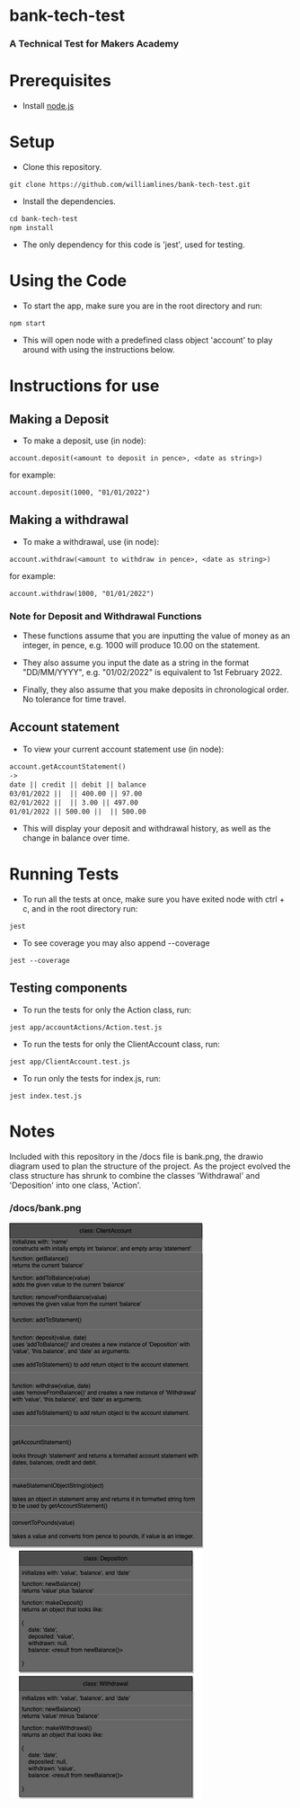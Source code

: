 # bank-tech-test

### A Technical Test for Makers Academy

# Prerequisites

- Install [node.js](https://nodejs.org/en/)

# Setup

- Clone this repository.

```
git clone https://github.com/williamlines/bank-tech-test.git
```

- Install the dependencies.

```
cd bank-tech-test
npm install
```

- The only dependency for this code is 'jest', used for testing.

# Using the Code

- To start the app, make sure you are in the root directory and run:

```
npm start
```

- This will open node with a predefined class object 'account' to play around with using the instructions below.

# Instructions for use

## Making a Deposit

- To make a deposit, use (in node):

```
account.deposit(<amount to deposit in pence>, <date as string>)
```

for example:

```
account.deposit(1000, "01/01/2022")
```

## Making a withdrawal

- To make a withdrawal, use (in node):

```
account.withdraw(<amount to withdraw in pence>, <date as string>)
```

for example:

```
account.withdraw(1000, "01/01/2022")
```

### Note for Deposit and Withdrawal Functions

- These functions assume that you are inputting the value of money as an integer, in pence, e.g. 1000 will produce 10.00 on the statement.

- They also assume you input the date as a string in the format "DD/MM/YYYY", e.g. "01/02/2022" is equivalent to 1st February 2022.

- Finally, they also assume that you make deposits in chronological order. No tolerance for time travel.

## Account statement

- To view your current account statement use (in node):

```
account.getAccountStatement()
->
date || credit || debit || balance
03/01/2022 ||  || 400.00 || 97.00
02/01/2022 ||  || 3.00 || 497.00
01/01/2022 || 500.00 ||  || 500.00
```

- This will display your deposit and withdrawal history, as well as the change in balance over time.

# Running Tests

- To run all the tests at once, make sure you have exited node with ctrl + c, and in the root directory run:

```
jest
```

- To see coverage you may also append --coverage

```
jest --coverage
```

## Testing components

- To run the tests for only the Action class, run:

```
jest app/accountActions/Action.test.js
```

- To run the tests for only the ClientAccount class, run:

```
jest app/ClientAccount.test.js
```

- To run only the tests for index.js, run:
```
jest index.test.js
```

# Notes

Included with this repository in the /docs file is bank.png, the drawio diagram used to plan the structure of the project. As the project evolved the class structure has shrunk to combine the classes 'Withdrawal' and 'Deposition' into one class, 'Action'.

### /docs/bank.png
![](docs/bank.png)
